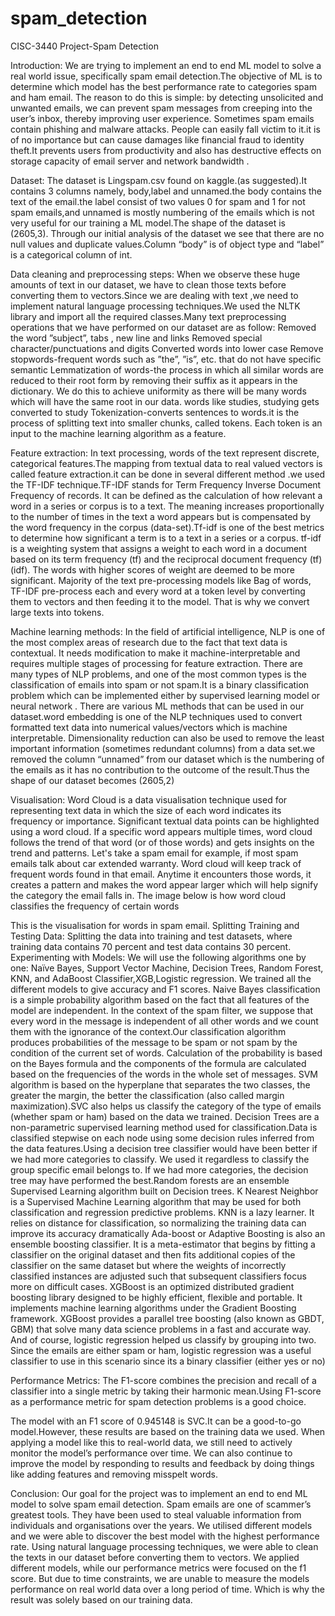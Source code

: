 # spam_detection
CISC-3440
Project-Spam Detection

Introduction: 
We are trying to implement an end to end ML model to solve a real world issue, specifically spam email detection.The objective of ML is to determine which model has the best performance rate to categories spam and ham email. The reason to do this is simple: by detecting unsolicited and unwanted emails, we can prevent spam messages from creeping into the user’s inbox, thereby improving user experience. Sometimes spam emails contain phishing and malware attacks. People can easily fall victim to it.it is of no importance but can cause damages like financial fraud to identity theft.It prevents users from productivity and also has destructive effects on storage capacity of email server and network bandwidth .

Dataset:
The dataset is Lingspam.csv found on kaggle.(as suggested).It contains 3 columns namely, body,label and unnamed.the body contains the text of the email.the label consist of two values 0 for spam and 1 for not spam emails,and unnamed is mostly numbering of the emails which is not very useful for our training a ML model.The shape of the dataset is (2605,3). Through our initial analysis of the dataset we see that there are no null values and duplicate values.Column “body” is of object type and “label” is a categorical column of int.

Data cleaning and preprocessing steps:
When we observe these huge amounts of text in our dataset, we have to clean those texts before converting them to vectors.Since we are dealing with text ,we need to implement natural language processing techniques.We  used the NLTK library and import all the required classes.Many text preprocessing operations that we have performed on our dataset are as follow:
Removed the word ”subject”, tabs , new line and links
Removed special character/punctuations and digits
Converted words into lower case
Remove stopwords-frequent words such as ”the”, ”is”, etc. that do not have specific semantic
Lemmatization of words-the process in which all similar words are reduced  to their root form by removing their suffix as it appears in the dictionary. We do this to achieve uniformity as there will be many words which will have the same root in our data. words like studies, studying gets converted to study
Tokenization-converts sentences to words.it is the process of splitting text into smaller chunks, called tokens. Each token is an input to the machine learning algorithm as a feature.


Feature extraction:
In text processing, words of the text represent discrete, categorical features.The mapping from textual data to real valued vectors is called feature extraction.it can be done in several different method .we used the TF-IDF technique.TF-IDF stands for Term Frequency Inverse Document Frequency of records. It can be defined as the calculation of how relevant a word in a series or corpus is to a text. The meaning increases proportionally to the number of times in the text a word appears but is compensated by the word frequency in the corpus (data-set).Tf-idf is one of the best metrics to determine how significant a term is to a text in a series or a corpus. tf-idf is a weighting system that assigns a weight to each word in a document based on its term frequency (tf) and the reciprocal document frequency (tf) (idf). The words with higher scores of weight are deemed to be more significant.
Majority of the text pre-processing models like Bag of words, TF-IDF pre-process each and every word at a token level by converting them to vectors and then feeding it to the model. That is why we convert large texts into tokens.

Machine learning methods: 
In the field of artificial intelligence, NLP is one of the most complex areas of research due to the fact that text data is contextual. It needs modification to make it machine-interpretable and requires multiple stages of processing for feature extraction.
There are many types of NLP problems, and one of the most common types is the classification of emails into spam or not spam.It is a binary classification problem which can be implemented either by supervised learning model or neural network . 
There are various ML methods that can be used in our dataset.word embedding is one of the NLP techniques  used to  convert formatted text data into numerical values/vectors which is machine interpretable.
Dimensionality reduction can also be used to remove the least important information (sometimes redundant columns) from a data set.we removed the column “unnamed” from our dataset which is the numbering of the emails as it has no contribution to the outcome of the result.Thus the shape of our dataset becomes  (2605,2)

Visualisation:
Word Cloud is a data visualisation technique used for representing text data in which the size of each word indicates its frequency or importance. Significant textual data points can be highlighted using a word cloud. If a specific word appears multiple times, word cloud follows the trend of that word (or of those words) and gets insights on the trend and patterns. Let's take a spam email for example, if most spam emails talk about car extended warranty. Word cloud will keep track of frequent words found in that email. Anytime it encounters those words, it creates a pattern and makes the word appear larger which will help signify the category the email falls in. The image below is how word cloud classifies the frequency of certain words

This is the visualisation for words in spam email.
Splitting Training and Testing Data: Splitting the data into training and test datasets, where training data contains 70 percent and test data contains 30 percent.
Experimenting with Models:
We will use the following algorithms one by one: Naïve Bayes, Support Vector Machine, Decision Trees, Random Forest, KNN, and AdaBoost Classifier,XGB,Logistic regression. We trained all the different models to give accuracy and F1 scores.
Naive Bayes classification is a simple probability algorithm based on the fact that all features of the model are independent. In the context of the spam filter, we suppose that every word in the message is independent of all other words and we count them with the ignorance of the context.Our classification algorithm produces probabilities of the message to be spam or not spam by the condition of the current set of words. Calculation of the probability is based on the Bayes formula and the components of the formula are calculated based on the frequencies of the words in the whole set of messages.
SVM algorithm is based on the hyperplane that separates the two classes, the greater the margin, the better the classification (also called margin maximization).SVC also helps us classify the category of the type of emails (whether spam or ham) based on the data we trained.
Decision Trees are a non-parametric supervised learning method used for classification.Data is classified stepwise on each node using some decision rules inferred from the data features.Using a decision tree classifier would have been better if we had more categories to classify. We used it regardless to classify the group specific email belongs to. If we had more categories, the decision tree may have performed the best.Random forests are an ensemble Supervised Learning algorithm built on Decision trees.
K Nearest Neighbor is a Supervised Machine Learning algorithm that may be used for both classification and regression predictive problems. KNN is a lazy learner. It relies on distance for classification, so normalizing the training data can improve its accuracy dramatically
Ada-boost or Adaptive Boosting is also an ensemble boosting classifier. It is a meta-estimator that begins by fitting a classifier on the original dataset and then fits additional copies of the classifier on the same dataset but where the weights of incorrectly classified instances are adjusted such that subsequent classifiers focus more on difficult cases.
XGBoost is an optimized distributed gradient boosting library designed to be highly efficient, flexible and portable. It implements machine learning algorithms under the Gradient Boosting framework. XGBoost provides a parallel tree boosting (also known as GBDT, GBM) that solve many data science problems in a fast and accurate way.
And of course, logistic regression helped us classify by grouping into two. Since the emails are either spam or ham, logistic regression was a useful classifier to use in this scenario since its a binary classifier (either yes or no)

Performance Metrics:
The F1-score combines the precision and recall of a classifier into a single metric by taking their harmonic mean.Using F1-score as a performance metric for spam detection problems is a good choice.

The model with an F1 score of 0.945148 is SVC.It can be a good-to-go model.However, these results are based on the training data we used. When applying a model like this to real-world data, we still need to actively monitor the model’s performance over time. We can also continue to improve the model by responding to results and feedback by doing things like adding features and removing misspelt words.

Conclusion: 
Our goal for the project was to implement an end to end ML model to solve spam email detection. Spam emails are one of scammer’s greatest tools. They have been used to steal valuable information from individuals and organisations over the years. We utilised different models and we were able to discover the best model with the highest performance rate. Using natural language processing techniques, we were able to clean the texts in our dataset before converting them to vectors. We applied different models, while our performance metrics were focused on the f1 score. But due to time constraints, we are unable to measure the models performance on real world data over a long period of time. Which is why the result was solely based on our training data.

